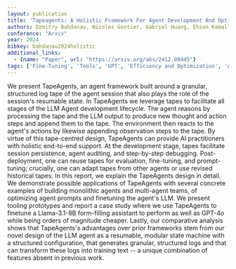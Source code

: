 ```yaml
---
layout: publication
title: 'Tapeagents: A Holistic Framework For Agent Development And Optimization'
authors: Dzmitry Bahdanau, Nicolas Gontier, Gabriel Huang, Ehsan Kamalloo, Rafael Pardinas, Alex Piché, Torsten Scholak, Oleh Shliazhko, Jordan Prince Tremblay, Karam Ghanem, Soham Parikh, Mitul Tiwari, Quaizar Vohra
conference: "Arxiv"
year: 2024
bibkey: bahdanau2024holistic
additional_links:
  - {name: "Paper", url: "https://arxiv.org/abs/2412.08445"}
tags: ['Fine-Tuning', 'Tools', 'GPT', 'Efficiency and Optimization', 'Applications', 'Agentic', 'RAG', 'Model Architecture', 'Reinforcement Learning', 'Training Techniques', 'Pretraining Methods', 'Prompting']
---
```

We present TapeAgents, an agent framework built around a granular, structured
log tape of the agent session that also plays the role of the session's
resumable state. In TapeAgents we leverage tapes to facilitate all stages of
the LLM Agent development lifecycle. The agent reasons by processing the tape
and the LLM output to produce new thought and action steps and append them to
the tape. The environment then reacts to the agent's actions by likewise
appending observation steps to the tape. By virtue of this tape-centred design,
TapeAgents can provide AI practitioners with holistic end-to-end support. At
the development stage, tapes facilitate session persistence, agent auditing,
and step-by-step debugging. Post-deployment, one can reuse tapes for
evaluation, fine-tuning, and prompt-tuning; crucially, one can adapt tapes from
other agents or use revised historical tapes. In this report, we explain the
TapeAgents design in detail. We demonstrate possible applications of TapeAgents
with several concrete examples of building monolithic agents and multi-agent
teams, of optimizing agent prompts and finetuning the agent's LLM. We present
tooling prototypes and report a case study where we use TapeAgents to finetune
a Llama-3.1-8B form-filling assistant to perform as well as GPT-4o while being
orders of magnitude cheaper. Lastly, our comparative analysis shows that
TapeAgents's advantages over prior frameworks stem from our novel design of the
LLM agent as a resumable, modular state machine with a structured
configuration, that generates granular, structured logs and that can transform
these logs into training text -- a unique combination of features absent in
previous work.
